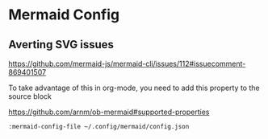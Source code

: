 # Mermaid Config

## Averting SVG issues

https://github.com/mermaid-js/mermaid-cli/issues/112#issuecomment-869401507

To take advantage of this in org-mode, you need to add this property to the source block

https://github.com/arnm/ob-mermaid#supported-properties

``` org
:mermaid-config-file ~/.config/mermaid/config.json
```
